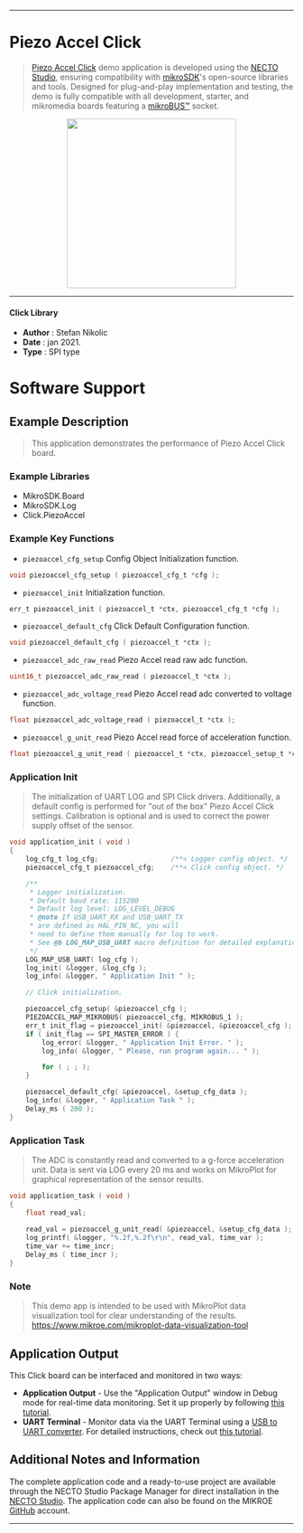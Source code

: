 
---
# Piezo Accel Click

> [Piezo Accel Click](https://www.mikroe.com/?pid_product=MIKROE-4559) demo application is developed using
the [NECTO Studio](https://www.mikroe.com/necto), ensuring compatibility with [mikroSDK](https://www.mikroe.com/mikrosdk)'s
open-source libraries and tools. Designed for plug-and-play implementation and testing, the demo is fully compatible with
all development, starter, and mikromedia boards featuring a [mikroBUS&trade;](https://www.mikroe.com/mikrobus) socket.

<p align="center">
  <img src="https://www.mikroe.com/?pid_product=MIKROE-4559&image=1" height=300px>
</p>

---

#### Click Library

- **Author**        : Stefan Nikolic
- **Date**          : jan 2021.
- **Type**          : SPI type

# Software Support

## Example Description

> This application demonstrates the performance of Piezo Accel Click board.

### Example Libraries

- MikroSDK.Board
- MikroSDK.Log
- Click.PiezoAccel

### Example Key Functions

- `piezoaccel_cfg_setup` Config Object Initialization function.
```c
void piezoaccel_cfg_setup ( piezoaccel_cfg_t *cfg );
```

- `piezoaccel_init` Initialization function.
```c
err_t piezoaccel_init ( piezoaccel_t *ctx, piezoaccel_cfg_t *cfg );
```

- `piezoaccel_default_cfg` Click Default Configuration function.
```c
void piezoaccel_default_cfg ( piezoaccel_t *ctx );
```

- `piezoaccel_adc_raw_read` Piezo Accel read raw adc function.
```c
uint16_t piezoaccel_adc_raw_read ( piezoaccel_t *ctx );
```

- `piezoaccel_adc_voltage_read` Piezo Accel read adc converted to voltage function.
```c
float piezoaccel_adc_voltage_read ( piezoaccel_t *ctx );
```

- `piezoaccel_g_unit_read` Piezo Accel read force of acceleration function.
```c
float piezoaccel_g_unit_read ( piezoaccel_t *ctx, piezoaccel_setup_t *cfg_data );
```

### Application Init

>  The initialization of UART LOG and SPI Click drivers.
Additionally, a default config is performed for
"out of the box" Piezo Accel Click settings.
Calibration is optional and is used to correct
the power supply offset of the sensor.

```c
void application_init ( void ) 
{
    log_cfg_t log_cfg;                  /**< Logger config object. */
    piezoaccel_cfg_t piezoaccel_cfg;    /**< Click config object. */

    /** 
     * Logger initialization.
     * Default baud rate: 115200
     * Default log level: LOG_LEVEL_DEBUG
     * @note If USB_UART_RX and USB_UART_TX 
     * are defined as HAL_PIN_NC, you will 
     * need to define them manually for log to work. 
     * See @b LOG_MAP_USB_UART macro definition for detailed explanation.
     */
    LOG_MAP_USB_UART( log_cfg );
    log_init( &logger, &log_cfg );
    log_info( &logger, " Application Init " );

    // Click initialization.

    piezoaccel_cfg_setup( &piezoaccel_cfg );
    PIEZOACCEL_MAP_MIKROBUS( piezoaccel_cfg, MIKROBUS_1 );
    err_t init_flag = piezoaccel_init( &piezoaccel, &piezoaccel_cfg );
    if ( init_flag == SPI_MASTER_ERROR ) {
        log_error( &logger, " Application Init Error. " );
        log_info( &logger, " Please, run program again... " );

        for ( ; ; );
    }

    piezoaccel_default_cfg( &piezoaccel, &setup_cfg_data );
    log_info( &logger, " Application Task " );
    Delay_ms ( 200 );
}
```

### Application Task

>  The ADC is constantly read and converted to a
g-force acceleration unit. Data is sent via LOG
every 20 ms and works on MikroPlot for graphical
representation of the sensor results.

```c
void application_task ( void ) 
{
    float read_val;
    
    read_val = piezoaccel_g_unit_read( &piezoaccel, &setup_cfg_data );
    log_printf( &logger, "%.2f,%.2f\r\n", read_val, time_var );
    time_var += time_incr;
    Delay_ms ( time_incr );
}
```

### Note

>  This demo app is intended to be used with MikroPlot data
visualization tool for clear understanding of the results.
https://www.mikroe.com/mikroplot-data-visualization-tool

## Application Output

This Click board can be interfaced and monitored in two ways:
- **Application Output** - Use the "Application Output" window in Debug mode for real-time data monitoring.
Set it up properly by following [this tutorial](https://www.youtube.com/watch?v=ta5yyk1Woy4).
- **UART Terminal** - Monitor data via the UART Terminal using
a [USB to UART converter](https://www.mikroe.com/click/interface/usb?interface*=uart,uart). For detailed instructions,
check out [this tutorial](https://help.mikroe.com/necto/v2/Getting%20Started/Tools/UARTTerminalTool).

## Additional Notes and Information

The complete application code and a ready-to-use project are available through the NECTO Studio Package Manager for 
direct installation in the [NECTO Studio](https://www.mikroe.com/necto). The application code can also be found on
the MIKROE [GitHub](https://github.com/MikroElektronika/mikrosdk_click_v2) account.

---
